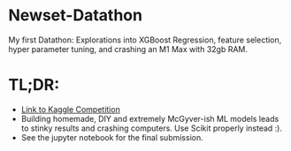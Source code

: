 # Newset-Datathon
My first Datathon: Explorations into XGBoost Regression, feature selection, hyper parameter tuning, and crashing an M1 Max with 32gb RAM.

# TL;DR: 
- [Link to Kaggle Competition](https://www.kaggle.com/competitions/newset-datathon-2022)
- Building homemade, DIY and extremely McGyver-ish ML models leads to stinky results and crashing computers. Use Scikit properly instead :).
- See the jupyter notebook for the final submission.
